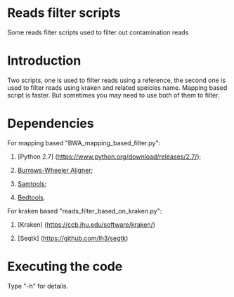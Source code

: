 # Reads filter scripts
Some reads filter scripts used to filter out contamination reads


# Introduction 
Two scripts, one is used to filter reads using a reference, the second one is used to filter reads using kraken and related speicies name.
Mapping based script is faster. But sometimes you may need to use both of them to filter.

# Dependencies 
For mapping based "BWA_mapping_based_filter.py":

1. [Python 2.7] (https://www.python.org/download/releases/2.7/); 

2. [Burrows-Wheeler Aligner](http://sourceforge.net/projects/bio-bwa/files/); 

3. [Samtools](http://sourceforge.net/projects/samtools/files/samtools/);

4. [Bedtools](http://bedtools.readthedocs.io/en/latest/).

For kraken based "reads_filter_based_on_kraken.py":

1. [Kraken] (https://ccb.jhu.edu/software/kraken/)

2. [Seqtk] (https://github.com/lh3/seqtk)

# Executing the code 
Type "-h" for details.
